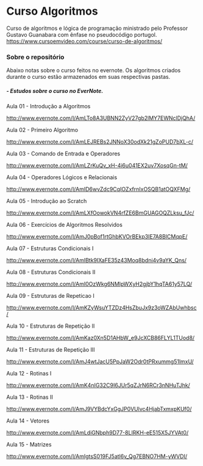 # Curso Algoritmos 

Curso de algoritmos e lógica de programação ministrado pelo Professor Gustavo Guanabara com ênfase no pseudocódigo portugol.
https://www.cursoemvideo.com/course/curso-de-algoritmos/

### Sobre o repositório

Abaixo notas sobre o curso feitos no evernote.
Os algoritmos criados durante o curso estão armazenados em suas respectivas pastas.

#####  - Estudos sobre o curso no EverNote.

Aula 01 - Introdução a Algoritmos

http://www.evernote.com/l/AmLTo8A3UBNN2ZyV27gb2lMY7EWNclDjQhA/


Aula 02 - Primeiro Algoritmo 

http://www.evernote.com/l/AmLEJREBs2JNNoX30odXk21gZoPUD7bXL-c/


Aula 03 - Comando de Entrada e Operadores 

http://www.evernote.com/l/AmLZrKuQv_xH-4i6u041EX2uv7XosqGn-tM/


Aula 04 - Operadores Lógicos e Relacionais

http://www.evernote.com/l/AmID6wvZdc9CqIOZxfrnIxOSQB1atOQXFMg/

Aula 05 - Introdução ao Scratch

http://www.evernote.com/l/AmLXfOowokVN4rfZE6BmGUAGOQZLksu_fJc/

Aula 06 - Exercícios de Algoritmos Resolvidos

http://www.evernote.com/l/AmJ0pBof1rtGhbKVOrBEkp3IE7A8BlCMqpE/

Aula 07 - Estruturas Condicionais I

http://www.evernote.com/l/AmIBtk9IXaFE35z43Moq8bdni4v9aYK_Qns/

Aula 08 - Estruturas Condicionais II

http://www.evernote.com/l/AmI0OzWkg6NMlpWXyH2gjbY1hqTA61y57LQ/

Aula 09 - Estruturas de Repeticao I

http://www.evernote.com/l/AmKZyWsuYTZDz4HsZbuJx9z3oWZAbUwhbsc/

Aula 10 - Estruturas de Repetição II

http://www.evernote.com/l/AmKaz0Xn5D1AHbW_e9JcXCB86FLYL1TUod8/

Aula 11 - Estruturas de Repetição III

http://www.evernote.com/l/AmJ4wtJacU5PpJaW2Odr0tPRxummg51lmxU/

Aula 12 - Rotinas I

http://www.evernote.com/l/AmK4nIG32C9I6JUr5qZJrN6RCr3nNHuTJhk/

Aula 13 - Rotinas II

http://www.evernote.com/l/AmJ9VYBdcYxGgJP0VUlvc4HjabTxmxpKUf0/

Aula 14 - Vetores

http://www.evernote.com/l/AmLdiGNbph9D77-8LIRKH-eE515X5JYVAt0/

Aula 15 - Matrizes

http://www.evernote.com/l/AmIgtsS019FJ5atl6v_Qg7EBNO7HM-yWVDI/
